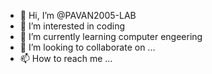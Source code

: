 - 👋 Hi, I’m @PAVAN2005-LAB
- 👀 I’m interested in coding
- 🌱 I’m currently learning computer engeering
- 💞️ I’m looking to collaborate on ...
- 📫 How to reach me ...

<!---
PAVAN2005-LAB/PAVAN2005-LAB is a ✨ special ✨ repository because its `README.md` (this file) appears on your GitHub profile.
You can click the Preview link to take a look at your changes.
--->
